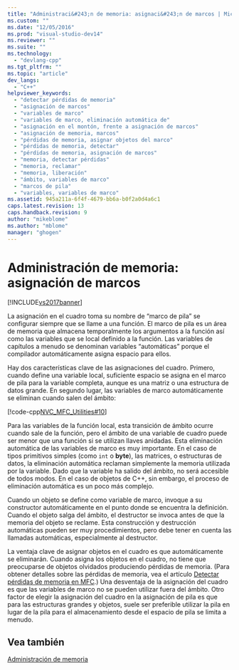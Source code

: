 ```yaml
---
title: "Administraci&#243;n de memoria: asignaci&#243;n de marcos | Microsoft Docs"
ms.custom: ""
ms.date: "12/05/2016"
ms.prod: "visual-studio-dev14"
ms.reviewer: ""
ms.suite: ""
ms.technology: 
  - "devlang-cpp"
ms.tgt_pltfrm: ""
ms.topic: "article"
dev_langs: 
  - "C++"
helpviewer_keywords: 
  - "detectar pérdidas de memoria"
  - "asignación de marcos"
  - "variables de marco"
  - "variables de marco, eliminación automática de"
  - "asignación en el montón, frente a asignación de marcos"
  - "asignación de memoria, marcos"
  - "pérdidas de memoria, asignar objetos del marco"
  - "pérdidas de memoria, detectar"
  - "pérdidas de memoria, asignación de marcos"
  - "memoria, detectar pérdidas"
  - "memoria, reclamar"
  - "memoria, liberación"
  - "ámbito, variables de marco"
  - "marcos de pila"
  - "variables, variables de marco"
ms.assetid: 945a211a-6f4f-4679-bb6a-b0f2a0d4a6c1
caps.latest.revision: 13
caps.handback.revision: 9
author: "mikeblome"
ms.author: "mblome"
manager: "ghogen"
---
```

# Administraci&#243;n de memoria: asignaci&#243;n de marcos
[!INCLUDE[vs2017banner](../assembler/inline/includes/vs2017banner.md)]

La asignación en el cuadro toma su nombre de “marco de pila” se configurar siempre que se llame a una función.  El marco de pila es un área de memoria que almacena temporalmente los argumentos a la función así como las variables que se local definido a la función.  Las variables de capítulos a menudo se denominan variables “automáticas” porque el compilador automáticamente asigna espacio para ellos.  
  
 Hay dos características clave de las asignaciones del cuadro.  Primero, cuando define una variable local, suficiente espacio se asigna en el marco de pila para la variable completa, aunque es una matriz o una estructura de datos grande.  En segundo lugar, las variables de marco automáticamente se eliminan cuando salen del ámbito:  
  
 [!code-cpp[NVC_MFC_Utilities#10](../mfc/codesnippet/CPP/memory-management-frame-allocation_1.cpp)]  
  
 Para las variables de la función local, esta transición de ámbito ocurre cuando sale de la función, pero el ámbito de una variable de cuadro puede ser menor que una función si se utilizan llaves anidadas.  Esta eliminación automática de las variables de marco es muy importante.  En el caso de tipos primitivos simples \(como `int` o **byte**\), las matrices, o estructuras de datos, la eliminación automática reclaman simplemente la memoria utilizada por la variable.  Dado que la variable ha salido del ámbito, no será accesible de todos modos.  En el caso de objetos de C\+\+, sin embargo, el proceso de eliminación automática es un poco más complejo.  
  
 Cuando un objeto se define como variable de marco, invoque a su constructor automáticamente en el punto donde se encuentra la definición.  Cuando el objeto salga del ámbito, el destructor se invoca antes de que la memoria del objeto se reclame.  Esta construcción y destrucción automáticas pueden ser muy procedimientos, pero debe tener en cuenta las llamadas automáticas, especialmente al destructor.  
  
 La ventaja clave de asignar objetos en el cuadro es que automáticamente se eliminarán.  Cuando asigna los objetos en el cuadro, no tiene que preocuparse de objetos olvidados produciendo pérdidas de memoria. \(Para obtener detalles sobre las pérdidas de memoria, vea el artículo [Detectar pérdidas de memoria en MFC](http://msdn.microsoft.com/es-es/29ee8909-96e9-4246-9332-d3a8aa8d4658).\) Una desventaja de la asignación del cuadro es que las variables de marco no se pueden utilizar fuera del ámbito.  Otro factor de elegir la asignación del cuadro en la asignación de pila es que para las estructuras grandes y objetos, suele ser preferible utilizar la pila en lugar de la pila para el almacenamiento desde el espacio de pila se limita a menudo.  
  
## Vea también  
 [Administración de memoria](../mfc/memory-management.md)